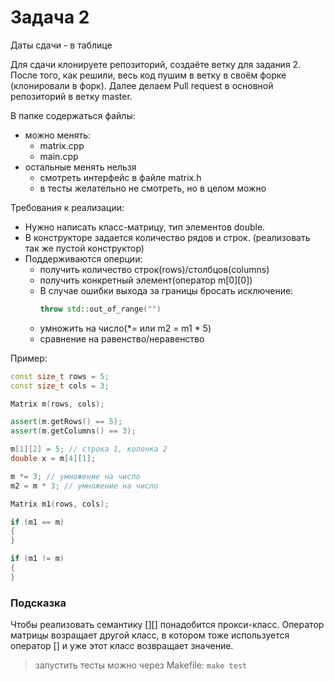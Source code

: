 # Задача 2

Даты сдачи - в таблице


Для сдачи клонируете репозиторий, создаёте ветку для задания 2.
После того, как решили, весь код пушим в ветку в своём форке (клонировали в форк).
Далее делаем Pull request в основной репозиторий в ветку master.

В папке содержаться файлы:
* можно менять:
    * matrix.cpp
    * main.cpp
* остальные менять нельзя
    * смотреть интерфейс в файле matrix.h
    * в тесты желательно не смотреть, но в целом можно

Требования к реализации:

* Нужно написать класс-матрицу, тип элементов double.
* В конструкторе задается количество рядов и строк. (реализовать так же пустой конструктор)
* Поддерживаются оперции:
    * получить количество строк(rows)/столбцов(columns)
    * получить конкретный элемент(оператор m[0][0])
    * В случае ошибки выхода за границы бросать исключение:
        ```c++
        throw std::out_of_range("")
        ```
    * умножить на число(*= или m2 = m1 * 5)
    * сравнение на равенство/неравенство



Пример:

```c++
const size_t rows = 5;
const size_t cols = 3;

Matrix m(rows, cols);

assert(m.getRows() == 5);
assert(m.getColumns() == 3);

m[1][2] = 5; // строка 1, колонка 2
double x = m[4][1];

m *= 3; // умножение на число
m2 = m * 3; // умножение на число

Matrix m1(rows, cols);

if (m1 == m)
{
}

if (m1 != m)
{
}
```

### Подсказка

Чтобы реализовать семантику [][] понадобится прокси-класс. Оператор матрицы возращает другой класс, в котором тоже используется оператор [] и уже этот класс возвращает значение.

> запустить тесты можно через Makefile: `make test`

